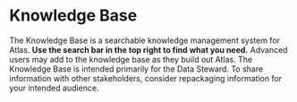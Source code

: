# Knowledge Base

The Knowledge Base is a searchable knowledge management system for Atlas. <b>Use the search bar in the top right to find what you need.</b> Advanced users may add to the knowledge base as they build out Atlas. The Knowledge Base is intended primarily for the Data Steward. To share information with other stakeholders, consider repackaging information for your intended audience. 